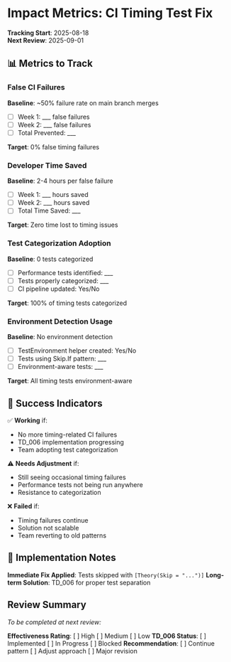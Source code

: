 # Impact Metrics: CI Timing Test Fix
**Tracking Start**: 2025-08-18  
**Next Review**: 2025-09-01

## 📊 Metrics to Track

### False CI Failures
**Baseline**: ~50% failure rate on main branch merges
- [ ] Week 1: ___ false failures
- [ ] Week 2: ___ false failures  
- [ ] Total Prevented: ___

**Target**: 0% false timing failures

### Developer Time Saved
**Baseline**: 2-4 hours per false failure
- [ ] Week 1: ___ hours saved
- [ ] Week 2: ___ hours saved
- [ ] Total Time Saved: ___

**Target**: Zero time lost to timing issues

### Test Categorization Adoption
**Baseline**: 0 tests categorized
- [ ] Performance tests identified: ___
- [ ] Tests properly categorized: ___
- [ ] CI pipeline updated: Yes/No

**Target**: 100% of timing tests categorized

### Environment Detection Usage
**Baseline**: No environment detection
- [ ] TestEnvironment helper created: Yes/No
- [ ] Tests using Skip.If pattern: ___
- [ ] Environment-aware tests: ___

**Target**: All timing tests environment-aware

## 🎯 Success Indicators

✅ **Working** if:
- No more timing-related CI failures
- TD_006 implementation progressing
- Team adopting test categorization

⚠️ **Needs Adjustment** if:
- Still seeing occasional timing failures
- Performance tests not being run anywhere
- Resistance to categorization

❌ **Failed** if:
- Timing failures continue
- Solution not scalable
- Team reverting to old patterns

## 📝 Implementation Notes

**Immediate Fix Applied**: Tests skipped with `[Theory(Skip = "...")]`
**Long-term Solution**: TD_006 for proper test separation

## Review Summary
_To be completed at next review:_

**Effectiveness Rating**: [ ] High [ ] Medium [ ] Low
**TD_006 Status**: [ ] Implemented [ ] In Progress [ ] Blocked
**Recommendation**: [ ] Continue pattern [ ] Adjust approach [ ] Major revision